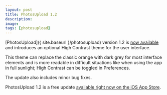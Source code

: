 ```yaml
---
layout: post
title: PhotosUpload 1.2
description:
image:
tags: [photosupload]
---
```

[PhotosUpload]({ site.baseurl }/photosupload) version 1.2 is [now available](https://apps.apple.com/us/app/photosupload/id1441656535) and introduces an op­tio­nal High Con­tra­st the­me for the user in­ter­fa­ce.
 
This the­me can replace the clas­sic oran­ge with dark grey for most in­ter­fa­ce ele­men­ts and is more rea­da­ble in dif­fi­cult si­tua­tions like when using the app in full sun­light; High Con­tra­st can be toggled in Pre­fe­ren­ces.

The up­da­te also in­clu­des mi­nor bug fi­xes.

PhotosUpload 1.2 is a free update [available right now on the iOS App Store](https://apps.apple.com/us/app/photosupload/id1441656535).